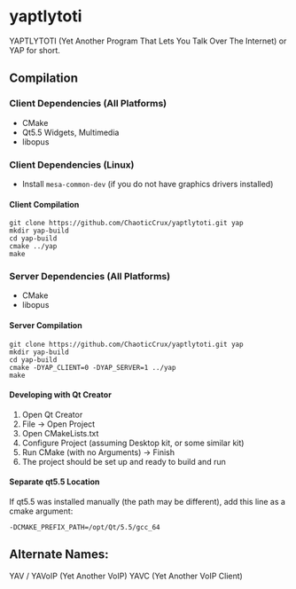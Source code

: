 # yaptlytoti
YAPTLYTOTI (Yet Another Program That Lets You Talk Over The Internet) or YAP for short.

## Compilation

### Client Dependencies (All Platforms)
* CMake
* Qt5.5 Widgets, Multimedia
* libopus

### Client Dependencies (Linux)
* Install `mesa-common-dev` (if you do not have graphics drivers installed)

#### Client Compilation

    git clone https://github.com/ChaoticCrux/yaptlytoti.git yap
    mkdir yap-build
    cd yap-build
    cmake ../yap
    make

### Server Dependencies (All Platforms)
* CMake
* libopus

#### Server Compilation

    git clone https://github.com/ChaoticCrux/yaptlytoti.git yap
    mkdir yap-build
    cd yap-build
    cmake -DYAP_CLIENT=0 -DYAP_SERVER=1 ../yap
    make

#### Developing with Qt Creator
1. Open Qt Creator
2. File -> Open Project
3. Open CMakeLists.txt
4. Configure Project (assuming Desktop kit, or some similar kit)
5. Run CMake (with no Arguments) -> Finish
6. The project should be set up and ready to build and run

#### Separate qt5.5 Location
If qt5.5 was installed manually (the path may be different), add this line as a cmake argument:

    -DCMAKE_PREFIX_PATH=/opt/Qt/5.5/gcc_64

## Alternate Names:
YAV / YAVoIP (Yet Another VoIP)
YAVC (Yet Another VoIP Client)
